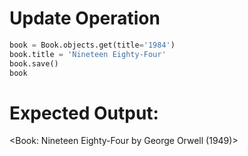 # Update Operation

```python
book = Book.objects.get(title='1984')
book.title = 'Nineteen Eighty-Four'
book.save()
book
```

# Expected Output:
<Book: Nineteen Eighty-Four by George Orwell (1949)>
